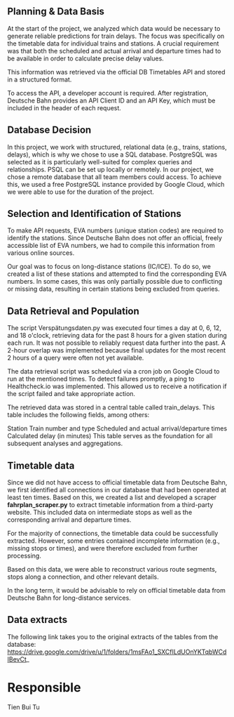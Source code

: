 ## Planning & Data Basis

At the start of the project, we analyzed which data would be necessary to generate reliable predictions for train delays.
The focus was specifically on the timetable data for individual trains and stations. A crucial requirement was that both the scheduled and actual arrival and departure times had to be available in order to calculate precise delay values.

This information was retrieved via the official DB Timetables API and stored in a structured format.

To access the API, a developer account is required. After registration, Deutsche Bahn provides an API Client ID and an API Key, which must be included in the header of each request.

## Database Decision

In this project, we work with structured, relational data (e.g., trains, stations, delays), which is why we chose to use a SQL database.
PostgreSQL was selected as it is particularly well-suited for complex queries and relationships.
PSQL can be set up locally or remotely.
In our project, we chose a remote database that all team members could access.
To achieve this, we used a free PostgreSQL instance provided by Google Cloud, which we were able to use for the duration of the project.

## Selection and Identification of Stations

To make API requests, EVA numbers (unique station codes) are required to identify the stations.
Since Deutsche Bahn does not offer an official, freely accessible list of EVA numbers, we had to compile this information from various online sources.

Our goal was to focus on long-distance stations (IC/ICE). To do so, we created a list of these stations and attempted to find the corresponding EVA numbers. In some cases, this was only partially possible due to conflicting or missing data, resulting in certain stations being excluded from queries.

## Data Retrieval and Population

The script Verspätungsdaten.py was executed four times a day at 0, 6, 12, and 18 o'clock, retrieving data for the past 8 hours for a given station during each run.
It was not possible to reliably request data further into the past. A 2-hour overlap was implemented because final updates for the most recent 2 hours of a query were often not yet available.

The data retrieval script was scheduled via a cron job on Google Cloud to run at the mentioned times.
To detect failures promptly, a ping to Healthcheck.io was implemented. This allowed us to receive a notification if the script failed and take appropriate action.

The retrieved data was stored in a central table called train_delays.
This table includes the following fields, among others:

Station
Train number and type
Scheduled and actual arrival/departure times
Calculated delay (in minutes)
This table serves as the foundation for all subsequent analyses and aggregations.


## Timetable data

Since we did not have access to official timetable data from Deutsche Bahn, we first identified all connections in our database that had been operated at least ten times.
Based on this, we created a list and developed a scraper **fahrplan_scraper.py** to extract timetable information from a third-party website. This included data on intermediate stops as well as the corresponding arrival and departure times.

For the majority of connections, the timetable data could be successfully extracted. However, some entries contained incomplete information (e.g., missing stops or times), and were therefore excluded from further processing.

Based on this data, we were able to reconstruct various route segments, stops along a connection, and other relevant details.

In the long term, it would be advisable to rely on official timetable data from Deutsche Bahn for long-distance services.


## Data extracts

The following link takes you to the original extracts of the tables from the database:
https://drive.google.com/drive/u/1/folders/1msFAo1_SXCfILdUOnYKTqbWCdIBevCt_

# Responsible
Tien Bui Tu


